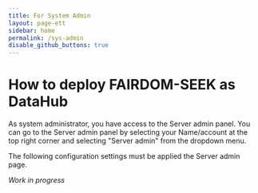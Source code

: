 ```yaml
---
title: For System Admin
layout: page-ett
sidebar: home
permalink: /sys-admin
disable_github_buttons: true
---
```


# How to deploy FAIRDOM-SEEK as DataHub

As system administrator, you have access to the Server admin panel. You can go to the Server admin panel by selecting your Name/account at the top right corner and selecting "Server admin" from the dropdown menu.

The following configuration settings must be applied the Server admin page.

*Work in progress*